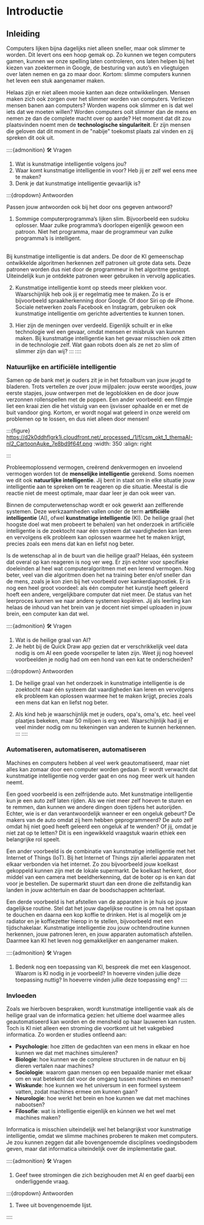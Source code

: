 # Introductie

## Inleiding

Computers lijken bijna dagelijks niet alleen sneller, maar ook slimmer te worden. Dit levert ons een hoop gemak op. Zo kunnen we tegen computers gamen, kunnen we onze spelling laten controleren, ons laten helpen bij het kiezen van zoektermen in Google, de besturing van auto’s en vliegtuigen over laten nemen en ga zo maar door. Kortom: slimme computers kunnen het leven een stuk aangenamer maken.

Helaas zijn er niet alleen mooie kanten aan deze ontwikkelingen. Mensen maken zich ook zorgen over het slimmer worden van computers. Verliezen mensen banen aan computers? Worden wapens ook slimmer en is dat wel iets dat we moeten willen? Worden computers ooit slimmer dan de mens en nemen ze dan de complete macht over op aarde? Het moment dat dit zou plaatsvinden noemt men de **technologische singulariteit**. Er zijn mensen die geloven dat dit moment in de "nabije" toekomst plaats zal vinden en zij spreken dit ook uit.

::::{admonition} 🛠️ Vragen

1. Wat is kunstmatige intelligentie volgens jou?
2. Waar komt kunstmatige intelligentie in voor? Heb jij er zelf wel eens mee te maken?
3. Denk je dat kunstmatige intelligentie gevaarlijk is?

:::{dropdown} Antwoorden
    
Passen jouw antwoorden ook bij het door ons gegeven antwoord?
    
1. Sommige computerprogramma’s lijken slim. Bijvoorbeeld een sudoku oplosser. Maar zulke programma’s doorlopen eigenlijk gewoon een patroon. Niet het programma, maar de programmeur van zulke programma’s is intelligent.
<br>
Bij kunstmatige intelligentie is dat anders. De door de KI gemeenschap ontwikkelde algoritmen herkennen zelf patronen uit grote data sets. Deze patronen worden dus niet door de programmeur in het algoritme gestopt. Uiteindelijk kun je ontdekte patronen weer gebruiken in vervolg applicaties.
        
2. Kunstmatige intelligentie komt op steeds meer plekken voor. Waarschijnlijk heb ook jij er regelmatig mee te maken. Zo is er bijvoorbeeld spraakherkenning door Google. Of door Siri op de iPhone. Sociale netwerken zoals Facebook en Instagram, gebruiken ook kunstmatige intelligentie om gerichte advertenties te kunnen tonen.

3. Hier zijn de meningen over verdeeld. Eigenlijk schuilt er in elke technologie wel een gevaar, omdat mensen er misbruik van kunnen maken. Bij kunstmatige intelligentie kan het gevaar misschien ook zitten in de technologie zelf. Wat gaan robots doen als ze net zo slim of slimmer zijn dan wij?
:::
::::


### Natuurlijke en artificiële intelligentie

Samen op de bank met je ouders zit je in het fotoalbum van jouw jeugd te bladeren. Trots vertellen ze over jouw mijlpalen: jouw eerste woordjes, jouw eerste stapjes, jouw ontwerpen met de legoblokken en de door jouw verzonnen rollenspellen met de poppen. Een ander voorbeeld: een filmpje liet een kraai zien die het vistuig van een ijsvisser ophaalde en er met de buit vandoor ging. Kortom, er wordt nogal wat geleerd in onze wereld om problemen op te lossen, en dus niet alleen door mensen!

:::{figure} https://d2k0ddhflgrk1i.cloudfront.net/_processed_/1/f/csm_okt_1_themaAI-nl2_CartoonAuke_7e8bd9f64f.png
:width: 350
:align: right

:::

Probleemoplossend vermogen, creërend denkvermogen en invoelend vermogen worden tot de **menselijke intelligentie** gerekend. Soms noemen we dit ook **natuurlijke intelligentie**. Jij bent in staat om in elke situatie jouw intelligentie aan te spreken om te reageren op die situatie. Meestal is die reactie niet de meest optimale, maar daar leer je dan ook weer van. 

Binnen de computerwetenschap wordt er ook gewerkt aan zelflerende systemen. Deze werkzaamheden vallen onder de term **artificiële intelligentie** (AI), ofwel **kunstmatige intelligentie** (KI). De heilige graal (het hoogste doel wat men probeert  te behalen) van het onderzoek in artificiële intelligentie is de zoektocht naar één systeem dat vaardigheden kan leren en vervolgens elk probleem kan oplossen waarmee het te maken krijgt, precies zoals een mens dat kan en liefst nog beter. 

Is de wetenschap al in de buurt van die heilige graal? Helaas, één systeem dat overal op kan reageren is nog ver weg. Er zijn echter voor specifieke doeleinden al heel wat computeralgoritmen met een lerend vermogen. Nog beter, veel van die algoritmen doen het na training beter en/of sneller dan de mens, zoals je kon zien bij het voorbeeld over  kankerdiagnostiek. Er is nog een heel groot voordeel: als één computer het kunstje heeft geleerd hoeft een andere, vergelijkbare computer dat niet meer. De status van het leerproces kunnen we naar andere systemen kopiëren. Jij als leerling kan helaas de inhoud van het brein van je docent niet simpel uploaden in jouw brein, een computer kan dat wel.

::::{admonition} 🛠️ Vragen

1. Wat is de heilige graal van AI?
2. Je hebt bij de Quick Draw app gezien dat er verschrikkelijk veel data nodig is om AI een goede voorspeller te laten zijn. Weet jij nog hoeveel voorbeelden je nodig had om een hond van een kat te onderscheiden?

:::{dropdown} Antwoorden
1. De heilige graal van het onderzoek in kunstmatige intelligentie is de zoektocht naar één systeem dat vaardigheden kan leren en vervolgens elk probleem kan oplossen waarmee het te maken krijgt, precies zoals een mens dat kan en liefst nog beter.

2. Als kind heb je waarschijnlijk met je ouders, opa's, oma's, etc. heel veel plaatjes bekeken, maar 50 miljoen is erg veel. Waarschijnlijk had jij er veel minder nodig om nu tekeningen van anderen te kunnen herkennen.
:::
::::

### Automatiseren, automatiseren, automatiseren

Machines en computers hebben al veel werk geautomatiseerd, maar niet alles kan zomaar door een computer worden gedaan. Er wordt verwacht dat kunstmatige intelligentie nog verder gaat en ons nog meer werk uit handen neemt.

Een goed voorbeeld is een zelfrijdende auto. Met kunstmatige intelligentie kun je een auto zelf laten rijden. Als we niet meer zelf hoeven te sturen en te remmen, dan kunnen we andere dingen doen tijdens het autorijden. Echter, wie is er dan verantwoordelijk wanneer er een ongeluk gebeurt? De makers van de auto omdat zij hem hebben geprogrammeerd? De auto zelf omdat hij niet goed heeft geleerd een ongeluk af te wenden? Of jij, omdat je niet zat op te letten? Dit is een ingewikkeld vraagstuk waarin ethiek een belangrijke rol speelt.

Een ander voorbeeld is de combinatie van kunstmatige intelligentie met het Internet of Things (IoT). Bij het Internet of Things zijn allerlei apparaten met elkaar verbonden via het internet. Zo zou bijvoorbeeld jouw koelkast gekoppeld kunnen zijn met de lokale supermarkt. De koelkast herkent, door middel van een camera met beeldherkenning, dat de boter op is en kan dat voor je bestellen. De supermarkt stuurt dan een drone die zelfstandig kan landen in jouw achtertuin en daar de boodschappen achterlaat.

Een derde voorbeeld is het afstellen van de apparaten in je huis op jouw dagelijkse routine. Stel dat het jouw dagelijkse routine is om na het opstaan te douchen en daarna een kop koffie te drinken. Het is al mogelijk om je radiator en je koffiezetter hierop in te stellen, bijvoorbeeld met een tijdschakelaar. Kunstmatige intelligentie zou jouw ochtendroutine kunnen herkennen, jouw patronen leren, en jouw apparaten automatisch afstellen. Daarmee kan KI het leven nog gemakkelijker en aangenamer maken.

::::{admonition} 🛠️ Vragen
1. Bedenk nog een toepassing van KI, bespreek die met een klasgenoot. Waarom is KI nodig in je voorbeeld? In hoeverre vinden jullie deze toepassing nuttig? In hoeverre vinden jullie deze toepassing eng?
::::

### Invloeden

Zoals we hierboven bespraken, wordt kunstmatige intelligentie vaak als de heilige graal van de informatica gezien: het ultieme doel waarmee alles geautomatiseerd kan worden en de mensheid op haar lauweren kan rusten. Toch is KI niet alleen een stroming die voortkomt uit het vakgebied informatica. Zo worden er studies ontleend aan:

- **Psychologie**: hoe zitten de gedachten van een mens in elkaar en hoe kunnen we dat met machines simuleren?
- **Biologie**: hoe kunnen we de complexe structuren in de natuur en bij dieren vertalen naar machines?
- **Sociologie**: waarom gaan mensen op een bepaalde manier met elkaar om en wat betekent dat voor de omgang tussen machines en mensen?
- **Wiskunde**: hoe kunnen we het universum in een formeel systeem vatten, zodat machines ermee om kunnen gaan?
- **Neurologie**: hoe werkt het brein en hoe kunnen we dat met machines nabootsen?
- **Filosofie**: wat is intelligentie eigenlijk en kúnnen we het wel met machines maken?

Informatica is misschien uiteindelijk wel het belangrijkst voor kunstmatige intelligentie, omdat we slimme machines proberen te maken met computers. Je zou kunnen zeggen dat alle bovengenoemde disciplines voedingsbodem geven, maar dat informatica uiteindelijk over de implementatie gaat.

::::{admonition} 🛠️ Vragen

1. Geef twee stromingen die zich bezighouden met AI en geef daarbij een onderliggende vraag.

:::{dropdown} Antwoorden

1. Twee uit bovengenoemde lijst.

::::